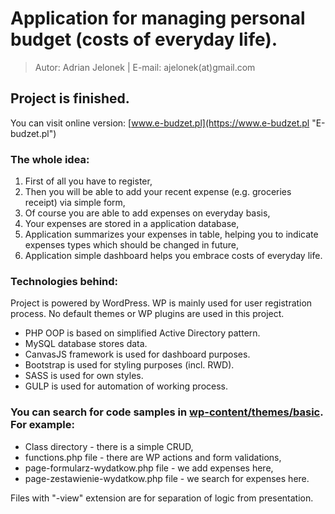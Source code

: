 # Application for managing personal budget (costs of everyday life).
>Autor: Adrian Jelonek |  E-mail: ajelonek(at)gmail.com

## Project is finished. 
You can visit online version: [www.e-budzet.pl](https://www.e-budzet.pl "E-budzet.pl")
### The whole idea:
1. First of all you have to register,
2. Then you will be able to add your recent expense (e.g. groceries receipt) via simple form,
3. Of course you are able to add expenses on everyday basis,
4. Your expenses are stored in a application database,
5. Application summarizes your expenses in table, helping you to indicate expenses types which should be changed in future,
6. Application simple dashboard helps you embrace costs of everyday life.

### Technologies behind:
Project is powered by WordPress. WP is mainly used for user registration process. No default themes or WP plugins are used in this project.

- PHP OOP is based on simplified Active Directory pattern.
- MySQL database stores data.
- CanvasJS framework is used for dashboard purposes.
- Bootstrap is used for styling purposes (incl. RWD).
- SASS is used for own styles.
- GULP is used for automation of working process.


### You can search for code samples in [wp-content/themes/basic](../master/wp-content/themes/basic). For example:
- Class directory - there is a simple CRUD,
- functions.php file - there are WP actions and form validations,
- page-formularz-wydatkow.php file - we add expenses here,
- page-zestawienie-wydatkow.php file - we search for expenses here.

Files with "-view" extension are for separation of logic from presentation.
